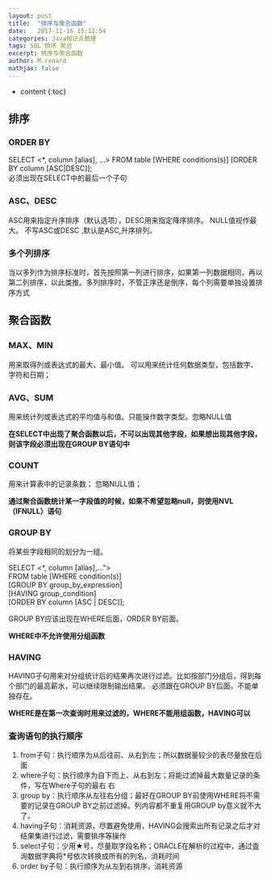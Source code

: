 ```yaml
---
layout: post
title:  "排序与聚合函数"
date:   2017-11-16 15:12:54
categories: Java知识点整理
tags: SQL 排序 聚合
excerpt: 排序与聚合函数
author: M.renard
mathjax: false
---
```


* content
{:toc}

## 排序

### ORDER BY

SELECT <*, column [alias], ...>
FROM table [WHERE conditions(s)]
[ORDER BY column [ASC|DESC]];  
必须出现在SELECT中的最后一个子句

### ASC、DESC

ASC用来指定升序排序（默认选项），DESC用来指定降序排序。
NULL值视作最大。
不写ASC或DESC ,默认是ASC,升序排列。

### 多个列排序

当以多列作为排序标准时，首先按照第一列进行排序，如果第一列数据相同，再以第二列排序，以此类推。多列排序时，不管正序还是倒序，每个列需要单独设置排序方式

## 聚合函数

### MAX、MIN

用来取得列或表达式的最大、最小值。
可以用来统计任何数据类型，包括数字、字符和日期；

### AVG、SUM

用来统计列或表达式的平均值与和值。只能操作数字类型。忽略NULL值

**在SELECT中出现了聚合函数以后，不可以出现其他字段，如果想出现其他字段，则该字段必须出现在GROUP BY语句中**

### COUNT

用来计算表中的记录条数；
忽略NULL值；

**通过聚合函数统计某一字段值的时候，如果不希望忽略null，则使用NVL（IFNULL）语句**

### GROUP BY

将某些字段相同的划分为一组。

SELECT <*, column [alias],...">  
FROM table [WHERE condition(s)]  
[GROUP BY group_by_expression]  
[HAVING group_condition]  
[ORDER BY column [ASC | DESC]];  

GROUP BY应该出现在WHERE后面，ORDER BY前面。

**WHERE中不允许使用分组函数**

### HAVING

HAVING子句用来对分组统计后的结果再次进行过滤。比如按部门分组后，得到每个部门的最高薪水，可以继续限制输出结果。
必须跟在GROUP BY后面，不能单独存在。

**WHERE是在第一次查询时用来过滤的，WHERE不能用组函数，HAVING可以**

### 査询语句的执行顺序

1.	from子句：执行顺序为从后往前、从右到左；所以数据量较少的表尽量放在后面
2.	where子句：执行顺序为自下而上、从右到左；将能过滤掉最大数量记录的条件，写在Where子句的最右
右
3.	group by：执行顺序从左往右分组；最好在GROUP BY前使用WHERE将不需要的记录在GROUP BY之前过滤掉。列内容都不重复用GROUP by意义就不大了。
4.	having子句：消耗资源，尽置避免使用，HAVING会搜索出所有记录之后才对结果集进行过滤，需要排序等操作
5.	select子句：少用★号，尽量取字段名称；ORACLE在解析的过程中，通过査询数据字典将*号依次转换成所有的列名，消耗时间
6.	order by子句：执行顺序为从左到右排序，消耗资源
